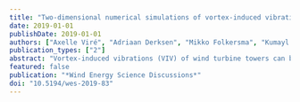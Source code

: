 ```yaml
---
title: "Two-dimensional numerical simulations of vortex-induced vibrations for wind turbine towers"
date: 2019-01-01
publishDate: 2019-01-01
authors: ["Axelle Viré", "Adriaan Derksen", "Mikko Folkersma", "Kumayl Sarwar"]
publication_types: ["2"]
abstract: "Vortex-induced vibrations (VIV) of wind turbine towers can be critical during the installation phase, when the rotor-nacelle assembly is not yet mounted on the tower. The present work uses numerical simulations to study VIV of a two-dimensional cylinder under conditions that are representative of wind turbine towers, both from a fluid-dynamics and structural-dynamics perspective. First, the numerical tools and fluid-structure interaction algorithm are verified by considering a cylinder vibrating freely in a laminar flow. In that case, both the motion amplitude and frequency are shown to agree well with previous results from the literature. Second, VIV is modelled in the turbulent supercritical regime using Unsteady Reynolds-Averaged Navier–Stokes equations. In this context, the turbulence model is first validated on flow past a stationary cylinder at high Reynolds number. Then, results from forced vibrations are validated against experimental results for a range of reduced frequencies and velocities. It is shown that the behaviour of the aerodynamic damping changes with the frequency ratio, and can therefore lead to either self-limiting or self-exciting VIV when the cylinder is left to freely vibrate. Finally, results are shown for a freely-vibrating cylinder under realistic flow and structural conditions. While a clear lock-in map is identified and shows good agreement with published numerical and experimental data, the work also highlights the unsteady nature of the aerodynamic forces and motion under certain operating conditions."
featured: false
publication: "*Wind Energy Science Discussions*"
doi: "10.5194/wes-2019-83"
---
```


